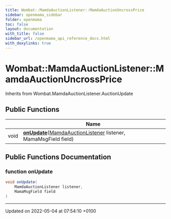 ```yaml
---
title: Wombat::MamdaAuctionListener::MamdaAuctionUncrossPrice
sidebar: openmama_sidebar
folder: openmama
toc: false
layout: documentation
with_title: false
sidebar_url: /openmama_api_reference_docs.html
with_doxylinks: true
---
```


# Wombat::MamdaAuctionListener::MamdaAuctionUncrossPrice





Inherits from Wombat.MamdaAuctionListener.AuctionUpdate

## Public Functions

|                | Name           |
| -------------- | -------------- |
| void | **[onUpdate](classWombat_1_1MamdaAuctionListener_1_1MamdaAuctionUncrossPrice.html#function-onupdate)**([MamdaAuctionListener](classWombat_1_1MamdaAuctionListener.html) listener, MamaMsgField field) |

## Public Functions Documentation

### function onUpdate

```csharp
void onUpdate(
    MamdaAuctionListener listener,
    MamaMsgField field
)
```


-------------------------------

Updated on 2022-05-04 at 07:54:10 +0100